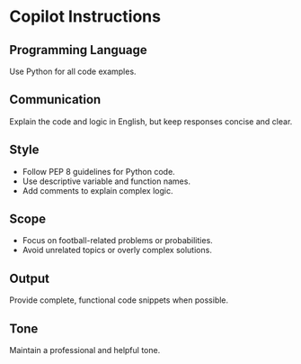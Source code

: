 # Copilot Instructions

## Programming Language
Use Python for all code examples.

## Communication
Explain the code and logic in English, but keep responses concise and clear.

## Style
- Follow PEP 8 guidelines for Python code.
- Use descriptive variable and function names.
- Add comments to explain complex logic.

## Scope
- Focus on football-related problems or probabilities.
- Avoid unrelated topics or overly complex solutions.

## Output
Provide complete, functional code snippets when possible.

## Tone
Maintain a professional and helpful tone.
